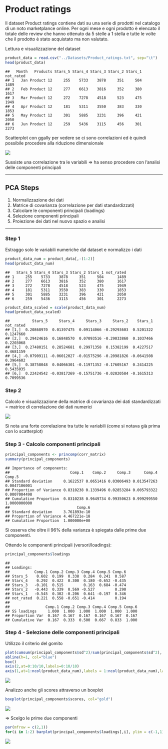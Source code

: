 Product ratings
================

Il dataset Product ratings contiene dati su una serie di prodotti nel
catalogo di un noto marketplance online. Per ogni mese e ogni prodotto è
elencato il totale delle review che hanno ottenuto da 5 stelle a 1
stella e tutte le volte che il prodotto è stato acquistato ma non
valutato.

Lettura e visualizzazione del dataset

``` r
product_data = read.csv("../Datasets/Product_ratings.txt", sep="\t")
head(product_data)
```

    ##   Month   Products Stars_5 Stars_4 Stars_3 Stars_2 Stars_1 not_rated
    ## 1   Jan Product 12     255    5733    3878     351     504      1489
    ## 2   Feb Product 12     277    6613    3816     352     380      1617
    ## 3   Mar Product 12     272    7278    4518     523     475      1949
    ## 4   Apr Product 12     181    5311    3550     383     330      1853
    ## 5   May Product 12     301    5885    3231     396     421      2050
    ## 6   Jun Product 12     259    5436    3115     456     301      2273

Scatterplot con ggally per vedere se ci sono correlazioni ed è quindi
possibile procedere alla riduzione dimensionale

![](Product_ratings_files/figure-gfm/unnamed-chunk-2-1.png)<!-- -->

Sussiste una correlazione tra le variabili =\> ha senso procedere con
l’analisi delle componenti principali

------------------------------------------------------------------------

## PCA Steps

1.  Normalizzazione dei dati
2.  Matrice di covarianza (correlazione per dati standardizzati)
3.  Calcolare le componenti principali (loadings)
4.  Selezione componenti principali
5.  Proiezione dei dati nel nuovo spazio e analisi

------------------------------------------------------------------------

### Step 1

Estraggo solo le variabili numeriche dal dataset e normalizzo i dati

``` r
product_data_num = product_data[,-(1:2)]
head(product_data_num)
```

    ##   Stars_5 Stars_4 Stars_3 Stars_2 Stars_1 not_rated
    ## 1     255    5733    3878     351     504      1489
    ## 2     277    6613    3816     352     380      1617
    ## 3     272    7278    4518     523     475      1949
    ## 4     181    5311    3550     383     330      1853
    ## 5     301    5885    3231     396     421      2050
    ## 6     259    5436    3115     456     301      2273

``` r
product_data_scaled = scale(product_data_num)
head(product_data_scaled)
```

    ##          Stars_5     Stars_4     Stars_3     Stars_2    Stars_1 not_rated
    ## [1,]  0.20868970  0.01397475  0.09114066 -0.29293603  0.5201322 0.1247660
    ## [2,]  0.29424616  0.16848570  0.07093516 -0.29033860  0.1037466 0.2203068
    ## [3,]  0.27480151  0.28524681  0.29971358  0.15382199  0.4227517 0.4681159
    ## [4,] -0.07909111 -0.06012027 -0.01575296 -0.20981826 -0.0641508 0.3964602
    ## [5,]  0.38758048  0.04066301 -0.11971352 -0.17605167  0.2414225 0.5435035
    ## [6,]  0.22424542 -0.03817269 -0.15751736 -0.02020584 -0.1615313 0.7099536

### Step 2

Calcolo e visualizzazione della matrice di covarianza dei dati
standardizzati = matrice di correlazione dei dati numerici

![](Product_ratings_files/figure-gfm/unnamed-chunk-4-1.png)<!-- -->

Si nota una forte correlazione tra tutte le variabili (come si notava
già prima con lo scatterplot)

### Step 3 - Calcolo componenti principali

``` r
principal_components <- princomp(corr_matrix)
summary(principal_components)
```

    ## Importance of components:
    ##                           Comp.1    Comp.2     Comp.3      Comp.4       Comp.5
    ## Standard deviation     0.1622537 0.0651416 0.03006493 0.013547263 0.0047106001
    ## Proportion of Variance 0.8310238 0.1339496 0.02853284 0.005793322 0.0007004498
    ## Cumulative Proportion  0.8310238 0.9649734 0.99350623 0.999299550 1.0000000000
    ##                              Comp.6
    ## Standard deviation     3.761893e-10
    ## Proportion of Variance 4.467221e-18
    ## Cumulative Proportion  1.000000e+00

Si osserva che oltre il 96% della varianza è spiegata dalle prime due
componenti.

Ottendo le componenti principali (versori/loadings):

``` r
principal_components$loadings
```

    ## 
    ## Loadings:
    ##           Comp.1 Comp.2 Comp.3 Comp.4 Comp.5 Comp.6
    ## Stars_5    0.602  0.199  0.338  0.284  0.241  0.587
    ## Stars_4    0.292  0.422  0.300  0.180 -0.652 -0.435
    ## Stars_3   -0.101  0.515         0.163  0.684 -0.474
    ## Stars_2   -0.443  0.339  0.569 -0.527         0.290
    ## Stars_1   -0.545  0.302 -0.206  0.641 -0.197  0.346
    ## not_rated  0.221  0.558 -0.651 -0.414         0.194
    ## 
    ##                Comp.1 Comp.2 Comp.3 Comp.4 Comp.5 Comp.6
    ## SS loadings     1.000  1.000  1.000  1.000  1.000  1.000
    ## Proportion Var  0.167  0.167  0.167  0.167  0.167  0.167
    ## Cumulative Var  0.167  0.333  0.500  0.667  0.833  1.000

### Step 4 - Selezione delle componenti principali

Utilizzo il criterio del gomito

``` r
plot(cumsum(principal_components$sd^2)/sum(principal_components$sd^2), type="b", axes =F, xlab="numero di componenti", ylab="contributo alla varianza totale", ylim=c(0,1))
abline(h=1, col="blue")
box()
axis(2,at=0:10/10,labels=0:10/10)
axis(1,at=1:ncol(product_data_num),labels = 1:ncol(product_data_num),las=2)
```

![](Product_ratings_files/figure-gfm/unnamed-chunk-7-1.png)<!-- -->

Analizzo anche gli scores attraverso un boxplot

``` r
boxplot(principal_components$scores, col="gold")
```

![](Product_ratings_files/figure-gfm/unnamed-chunk-8-1.png)<!-- -->

=\> Scelgo le prime due componenti

``` r
par(mfrow = c(2,1))
for(i in 1:2) barplot(principal_components$loadings[,i], ylim = c(-1,1))
```

![](Product_ratings_files/figure-gfm/unnamed-chunk-9-1.png)<!-- -->
